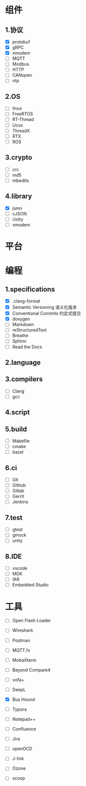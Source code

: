# 组件

## 1.协议

- [x] protobuf
- [x] gRPC
- [x] xmodem
- [ ] MQTT
- [ ] Modbus
- [ ] HTTP
- [ ] CANopen
- [ ] ntp

## 2.OS

- [ ] linux
- [ ] FreeRTOS
- [ ] RT-Thread
- [ ] Ucos
- [ ] ThreadX
- [ ] RTX
- [ ] ROS

## 3.crypto

- [ ] crc
- [ ] md5
- [ ] mbedtls

## 4.library

- [x] jsmn
- [ ] cJSON
- [ ] Unity
- [ ] xmodem

# 平台



# 编程

## 1.specifications

- [x] .clang-format
- [x] Semantic Versioning 语义化版本
- [x] Conventional Commits 约定式提交
- [x] doxygen
- [ ] Markdown
- [ ] reStructuredText
- [ ] Breathe
- [ ] Sphinx
- [ ] Read the Docs

## 2.language

## 3.compilers

- [ ] Clang
- [ ] gcc

## 4.script

## 5.build

- [ ] Makefile
- [ ] cmake
- [ ] bazel

## 6.ci

- [ ] Git
- [ ] Github
- [ ] Gitlab
- [ ] Gerrit
- [ ] Jenkins

## 7.test

- [ ] gtest
- [ ] gmock
- [ ] unity

## 8.IDE

- [ ] vscode
- [ ] MDK
- [ ] IAR
- [ ] Embedded Studio

# 工具

- [ ] Open Flash Loader
- [ ] Wireshark
- [ ] Postman
- [ ] MQTT.fx
- [ ] MobaXterm
- [ ] Beyond Compare4
- [ ] vofa+
- [ ] DeepL
- [x] Bus Hound
- [ ] Typora
- [ ] Notepad++
- [ ] Confluence
- [ ] Jira
- [ ] openOCD
- [ ] J-link
- [ ] Ozone
- [ ] scoop



